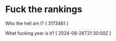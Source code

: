 # Fuck the rankings

Who the hell am I?
{ 3173461 }

What fucking year is it?
[ 2024-08-26T21:30:00Z ]
